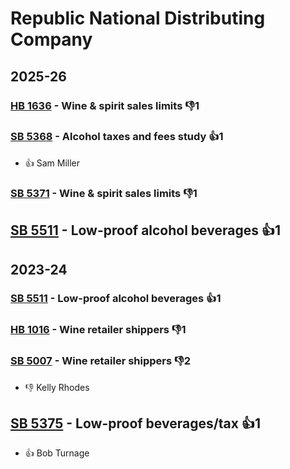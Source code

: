 # Republic National Distributing Company
## 2025-26

### [HB 1636](/bill/2025-26/hb/1636/) - Wine & spirit sales limits  👎1 

### [SB 5368](/bill/2025-26/sb/5368/) - Alcohol taxes and fees study 👍1  
* 👍 Sam Miller

### [SB 5371](/bill/2025-26/sb/5371/) - Wine & spirit sales limits  👎1 

## [SB 5511](/bill/2025-26/sb/5511/) - Low-proof alcohol beverages 👍1  

## 2023-24

### [SB 5511](/bill/2023-24/sb/5511/) - Low-proof alcohol beverages 👍1  

### [HB 1016](/bill/2023-24/hb/1016/) - Wine retailer shippers  👎1 

### [SB 5007](/bill/2023-24/sb/5007/) - Wine retailer shippers  👎2 
* 👎 Kelly Rhodes

## [SB 5375](/bill/2023-24/sb/5375/) - Low-proof beverages/tax 👍1  
* 👍 Bob Turnage
